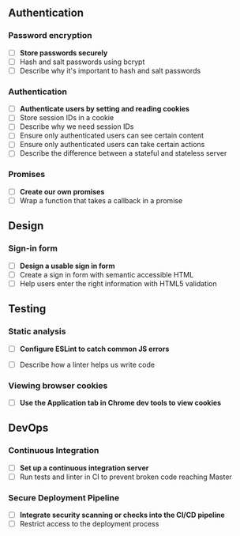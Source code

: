 ## Authentication

### Password encryption

- [ ] **Store passwords securely**
- [ ] Hash and salt passwords using bcrypt
- [ ] Describe why it's important to hash and salt passwords

### Authentication

- [ ] **Authenticate users by setting and reading cookies**
- [ ] Store session IDs in a cookie
- [ ] Describe why we need session IDs
- [ ] Ensure only authenticated users can see certain content
- [ ] Ensure only authenticated users can take certain actions
- [ ] Describe the difference between a stateful and stateless server

### Promises

- [ ] **Create our own promises**
- [ ] Wrap a function that takes a callback in a promise

## Design

### Sign-in form

- [ ] **Design a usable sign in form**
- [ ] Create a sign in form with semantic accessible HTML
- [ ] Help users enter the right information with HTML5 validation

## Testing

### Static analysis

- [ ] **Configure ESLint to catch common JS errors**
- [ ] Describe how a linter helps us write code





### Viewing browser cookies

- [ ] **Use the Application tab in Chrome dev tools to view cookies**

## DevOps

### Continuous Integration

- [ ] **Set up a continuous integration server**
- [ ] Run tests and linter in CI to prevent broken code reaching Master

### Secure Deployment Pipeline
- [ ] **Integrate security scanning or checks into the CI/CD pipeline**
- [ ] Restrict access to the deployment process
